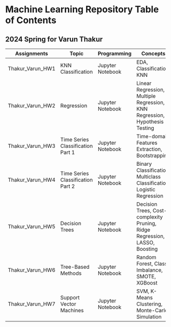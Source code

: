 # Machine Learning Repository Table of Contents


## 2024 Spring for Varun Thakur
| Assignments           | Topic                          | Programming         | Concepts                                                            | Data                               |
|-----------------------|--------------------------------|---------------------|------------------------------------------------------------------|------------------------------------|
| Thakur_Varun_HW1       | KNN Classification             | Jupyter Notebook    | EDA, Classification, KNN                                         | Vertebral Column                   |
| Thakur_Varun_HW2       | Regression                     | Jupyter Notebook    | Linear Regression, Multiple Regression, KNN Regression, Hypothesis Testing | Combined Cycle Power Plant         |
| Thakur_Varun_HW3       | Time Series Classification Part 1 | Jupyter Notebook | Time-domain Features Extraction, Bootstrapping                   | AReM data                          |
| Thakur_Varun_HW4       | Time Series Classification Part 2 | Jupyter Notebook | Binary Classification, Multiclass Classification, Logistic Regression | AReM data                          |
| Thakur_Varun_HW5       | Decision Trees                 | Jupyter Notebook    | Decision Trees, Cost-complexity Pruning, Ridge Regression, LASSO, Boosting | Acute Inflammations, Communities and Crime |
| Thakur_Varun_HW6       | Tree-Based Methods             | Jupyter Notebook    | Random Forest, Class Imbalance, SMOTE, XGBoost                   | APS Failure at Scania Trucks       |
| Thakur_Varun_HW7       | Support Vector Machines        | Jupyter Notebook    | SVM, K-Means Clustering, Monte-Carlo Simulation                  | Anuran Calls (MFCCs)               |
